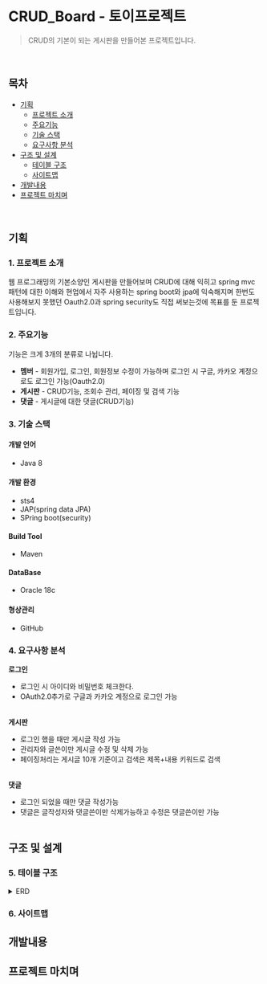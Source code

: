 # CRUD_Board - 토이프로젝트
> CRUD의 기본이 되는 게시판을 만들어본 프로젝트입니다.
<br>

## 목차
- [기획](#기획)
  - [프로젝트 소개](#1-프로젝트-소개)
  - [주요기능](#2-주요기능)
  - [기술 스택](#3-기술-스택)
  - [요구사항 분석](#4-요구사항-분석)
- [구조 및 설계](#구조-및-설계)
  - [테이블 구조](#5-테이블-구조)
  - [사이트맵](#6-사이트맵)
- [개발내용](#개발내용)
- [프로젝트 마치며](#프로젝트-마치며)
<br>

## 기획
### 1. 프로젝트 소개

웹 프로그래밍의 기본소양인 게시판을 만들어보며 CRUD에 대해 익히고 spring mvc패턴에 대한 이해와 현업에서 자주 사용하는 spring boot와 jpa에 익숙해지며 한번도 사용해보지 못했던 Oauth2.0과 spring security도 직접 써보는것에 목표를 둔 프로젝트입니다.
<br>

### 2. 주요기능

기능은 크게 3개의 분류로 나뉩니다.<br>
- **멤버** - 회원가입, 로그인, 회원정보 수정이 가능하며 로그인 시 구글, 카카오 계정으로도 로그인 가능(Oauth2.0)
- **게시판** - CRUD기능, 조회수 관리, 페이징 및 검색 기능
- **댓글** - 게시글에 대한 댓글(CRUD기능)


### 3. 기술 스택
#### 개발 언어
- Java 8

#### 개발 환경
- sts4
- JAP(spring data JPA)
- SPring boot(security)

#### Build Tool
- Maven

#### DataBase
- Oracle 18c

#### 형상관리
- GitHub


### 4. 요구사항 분석
**로그인** <br>
- 로그인 시 아이디와 비밀번호 체크한다.<br>
- OAuth2.0추가로 구글과 카카오 계정으로 로그인 가능 <br><br>

**게시판** <br>
- 로그인 했을 때만 게시글 작성 가능<br>
- 관리자와 글쓴이만 게시글 수정 및 삭제 가능<br>
- 페이징처리는 게시글 10개 기준이고 검색은 제목+내용 키워드로 검색<br><br>

**댓글** <br>
- 로그인 되었을 때만 댓글 작성가능<br>
- 댓글은 글작성자와 댓글쓴이만 삭제가능하고 수정은 댓글쓴이만 가능<br><br>


## 구조 및 설계
### 5. 테이블 구조
<details>
  <summary>ERD</summary>
  
</details>

### 6. 사이트맵

## 개발내용

## 프로젝트 마치며
